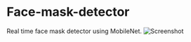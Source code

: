 # Face-mask-detector
Real time face mask detector using MobileNet.
![Screenshot](./image/img1.jpeg)
